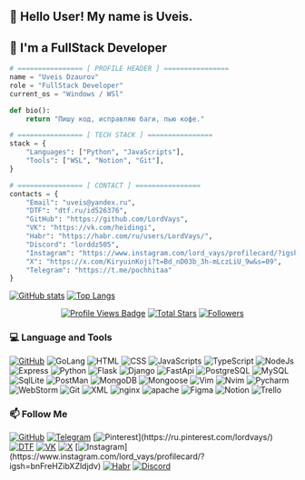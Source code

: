 ## 👋 Hello User! My name is Uveis. 
## 🚀 I'm a FullStack Developer

```Python
# ================ [ PROFILE HEADER ] ================  
name = "Uveis Dzaurov"  
role = "FullStack Developer"  
current_os = "Windows / WSl"  

def bio():  
    return "Пишу код, исправляю баги, пью кофе."  

# ================ [ TECH STACK ] ================  
stack = {  
    "Languages": ["Python", "JavaScripts"],  
    "Tools": ["WSL", "Notion", "Git"],  
}  

# ================ [ CONTACT ] ================  
contacts = {  
    "Email": "uveis@yandex.ru",  
    "DTF": "dtf.ru/id526376",  
    "GitHub": "https://github.com/LordVays",  
    "VK": "https://vk.com/heidingi",  
    "Habr": "https://habr.com/ru/users/LordVays/",  
    "Discord": "lorddz505", 
    "Instagram": "https://www.instagram.com/lord_vays/profilecard/?igsh=bnFreHZibXZldjdv",  
    "X": "https://x.com/KiryuinKoji?t=Bd_nD03b_3h-mLczLiU_9w&s=09",
    "Telegram": "https://t.me/pochhitaa"
}  
```


[![GitHub stats](https://github-readme-stats.vercel.app/api?username=LordVays&show_icons=true&theme=radical)](https://github.com/LordVays) [![Top Langs](https://github-readme-stats.vercel.app/api/top-langs/?username=LordVays&layout=compact&theme=radical)](https://github.com/LordVays) 



 <div align="center">
<!-- Profile Views -->
<a href="https://github.com/LordVays" target="_blank">
  <img src="https://komarev.com/ghpvc/?username=LordVays&label=Profile%20views&color=5e81ac&style=for-the-badge&logo=github&logoColor=white&Color=black" 
       alt="Profile Views Badge" /></a>

<!-- Total Stars with GitHub Logo -->
<a href="https://github.com/LordVays?tab=repositories&sort=stargazers" target="_blank">
  <img alt="Total Stars" title="Total stars on GitHub"
       src="https://img.shields.io/github/stars/LordVays?style=for-the-badge&label=Stars&color=bf616a&logo=github" /></a>

<!-- Followers with GitHub Logo -->
<a href="https://github.com/LordVays?tab=followers" target="_blank">
  <img alt="Followers" title="Follow me on GitHub"
       src="https://img.shields.io/github/followers/LordVays?style=for-the-badge&label=Followers&color=5e81ac&logo=github" />
</a>

</div>



### 💻 Language and Tools 
[![GitHub](https://img.shields.io/badge/GitHub-090909?style=for-the-badge&logo=github)](https://github.com/LordVays)
![GoLang](https://img.shields.io/badge/Golang-090909?style=for-the-badge&logo=Golang)
![HTML](https://img.shields.io/badge/HTML-090909?style=for-the-badge&logo=ejs)
![CSS](https://img.shields.io/badge/CSS-090909?style=for-the-badge&logo=css)
![JavaScripts](https://img.shields.io/badge/JavaScript-090909?style=for-the-badge&logo=javascript)
![TypeScript](https://img.shields.io/badge/TypeScript-090909?style=for-the-badge&logo=TypeScript)
![NodeJs](https://img.shields.io/badge/NodeJs-090909?style=for-the-badge&logo=node.js)
![Express](https://img.shields.io/badge/Express-090909?style=for-the-badge&logo=Express)
![Python](https://img.shields.io/badge/Python-090909?style=for-the-badge&logo=Python)
![Flask](https://img.shields.io/badge/Flask-090909?style=for-the-badge&logo=flask)
![Django](https://img.shields.io/badge/Django-090909?style=for-the-badge&logo=Django)
![FastApi](https://img.shields.io/badge/FastApi-090909?style=for-the-badge&logo=FastApi)
![PostgreSQL](https://img.shields.io/badge/PostgreSQL-090909?style=for-the-badge&logo=postgresql)
![MySQL](https://img.shields.io/badge/MySQL-090909?style=for-the-badge&logo=mysql)
![SqlLite](https://img.shields.io/badge/SqlLite-090909?style=for-the-badge&logo=sqlite)
![PostMan](https://img.shields.io/badge/PostMan-090909?style=for-the-badge&logo=PostMan)
![MongoDB](https://img.shields.io/badge/MongoDB-090909?style=for-the-badge&logo=MongoDB)
![Mongoose](https://img.shields.io/badge/Mongoose-090909?style=for-the-badge&logo=mongoose)
![Vim](https://img.shields.io/badge/vim-090909?style=for-the-badge&logo=vim)
![Nvim](https://img.shields.io/badge/nvim-090909?style=for-the-badge&logo=neovim)
![Pycharm](https://img.shields.io/badge/pycharm-090909?style=for-the-badge&logo=pycharm)
![WebStorm](https://img.shields.io/badge/webstorm-090909?style=for-the-badge&logo=webstorm&logoColor=aqua)
![Git](https://img.shields.io/badge/Git-090909?style=for-the-badge&logo=git)
![XML](https://img.shields.io/badge/xml-090909?style=for-the-badge&logo=xml)
![nginx](https://img.shields.io/badge/nginx-090909?style=for-the-badge&logo=nginx)
![apache](https://img.shields.io/badge/apache-090909?style=for-the-badge&logo=apache)
![Figma](https://img.shields.io/badge/Figma-090909?style=for-the-badge&logo=figma)
![Notion](https://img.shields.io/badge/Notion-090909?style=for-the-badge&logo=notion)
![Trello](https://img.shields.io/badge/Trello-090909?style=for-the-badge&logo=trello)




### 📫 Follow Me

[![GitHub](https://img.shields.io/badge/GitHub-090909?style=for-the-badge&logo=github)](https://github.com/LordVays)
[![Telegram](https://img.shields.io/badge/Telegram-090909?style=for-the-badge&logo=telegram)](https://t.me/pochhitaa)
[![Pinterest](https://img.shields.io/badge/Pinterest-090909?style=for-the-badge&logo=Pinterest&logoColor=rgba(193,53,132))](https://ru.pinterest.com/lordvays/)
[![DTF](https://img.shields.io/badge/DTF-090909?style=for-the-badge&logo=flutter)](dtf.ru/id526376)
[![VK](https://img.shields.io/badge/vk-090909?style=for-the-badge&logo=vk&logoColor=blue)](https://vk.com/heidingi)
[![X](https://img.shields.io/badge/X/twitter-090909?style=for-the-badge&logo=x)](https://x.com/KiryuinKoji?t=Bd_nD03b_3h-mLczLiU_9w&s=09)
[![Instagram](https://img.shields.io/badge/Instagram-090909?style=for-the-badge&logo=Instagram&logoColor=rgba(193,53,132))](https://www.instagram.com/lord_vays/profilecard/?igsh=bnFreHZibXZldjdv)
[![Habr](https://img.shields.io/badge/habr-090909?style=for-the-badge&logo=habr)](https://habr.com/ru/users/LordVays/)
[![Discord](https://img.shields.io/badge/Discord-090909?style=for-the-badge&logo=Discord)](lorddz505)
